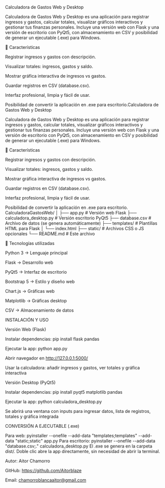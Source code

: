 Calculadora de Gastos Web y Desktop

Calculadora de Gastos Web y Desktop es una aplicación para registrar ingresos y gastos, calcular totales, visualizar gráficos interactivos y gestionar tus finanzas personales.
Incluye una versión web con Flask y una versión de escritorio con PyQt5, con almacenamiento en CSV y posibilidad de generar un ejecutable (.exe) para Windows.

🔹 Características

Registrar ingresos y gastos con descripción.

Visualizar totales: ingresos, gastos y saldo.

Mostrar gráfica interactiva de ingresos vs gastos.

Guardar registros en CSV (database.csv).

Interfaz profesional, limpia y fácil de usar.

Posibilidad de convertir la aplicación en .exe para escritorio.Calculadora de Gastos Web y Desktop

Calculadora de Gastos Web y Desktop es una aplicación para registrar ingresos y gastos, calcular totales, visualizar gráficos interactivos y gestionar tus finanzas personales.
Incluye una versión web con Flask y una versión de escritorio con PyQt5, con almacenamiento en CSV y posibilidad de generar un ejecutable (.exe) para Windows.

🔹 Características

Registrar ingresos y gastos con descripción.

Visualizar totales: ingresos, gastos y saldo.

Mostrar gráfica interactiva de ingresos vs gastos.

Guardar registros en CSV (database.csv).

Interfaz profesional, limpia y fácil de usar.

Posibilidad de convertir la aplicación en .exe para escritorio.
CalculadoraGastosWeb/
│
├── app.py                 # Versión web Flask
├── calculadora_desktop.py # Versión escritorio PyQt5
├── database.csv           # Archivo de datos (se genera automáticamente)
├── templates/             # Plantillas HTML para Flask
│     └── index.html
├── static/                # Archivos CSS o JS opcionales
└── README.md              # Este archivo

🔹 Tecnologías utilizadas

Python 3 → Lenguaje principal

Flask → Desarrollo web

PyQt5 → Interfaz de escritorio

Bootstrap 5 → Estilo y diseño web

Chart.js → Gráficas web

Matplotlib → Gráficas desktop

CSV → Almacenamiento de datos

INSTALACIÓN Y USO

Versión Web (Flask)

Instalar dependencias: pip install flask pandas

Ejecutar la app: python app.py

Abrir navegador en http://127.0.0.1:5000/

Usar la calculadora: añadir ingresos y gastos, ver totales y gráfica interactiva

Versión Desktop (PyQt5)

Instalar dependencias: pip install pyqt5 matplotlib pandas

Ejecutar la app: python calculadora_desktop.py

Se abrirá una ventana con inputs para ingresar datos, lista de registros, totales y gráfica integrada

CONVERSIÓN A EJECUTABLE (.exe)

Para web: pyinstaller --onefile --add-data "templates;templates" --add-data "static;static" app.py
Para escritorio: pyinstaller --onefile --add-data "database.csv;." calculadora_desktop.py
El .exe se genera en la carpeta dist/. Doble clic abre la app directamente, sin necesidad de abrir la terminal.

Autor: Aitor Chamorro

GitHub: https://github.com/Aitorblaze

Email: chamorroblancaaitor@gmail.com
